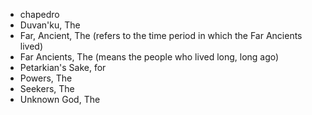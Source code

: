 - chapedro
- Duvan'ku, The
- Far, Ancient, The (refers to the time period in which the Far Ancients lived)
- Far Ancients, The (means the people who lived long, long ago)
- Petarkian's Sake, for
- Powers, The
- Seekers, The
- Unknown God, The


